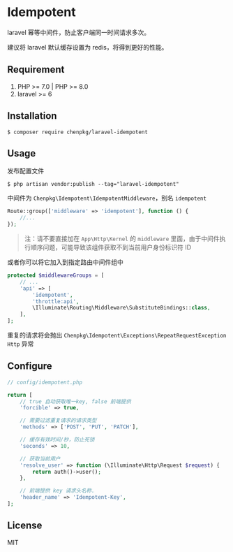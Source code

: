 <h1 align="left"> Idempotent </h1>

<p align="left"> laravel 幂等中间件，防止客户端同一时间请求多次。</p>
<p align="left">建议将 laravel 默认缓存设置为 redis，将得到更好的性能。</p>

## Requirement

1. PHP >= 7.0 | PHP >= 8.0
2. laravel >= 6

## Installation

```shell
$ composer require chenpkg/laravel-idempotent
```

## Usage

发布配置文件

```shell
$ php artisan vendor:publish --tag="laravel-idempotent"
```

中间件为 `Chenpkg\Idempotent\IdempotentMiddleware`，别名 `idempotent`

```php
Route::group(['middleware' => 'idempotent'], function () {
    //...
});
```

> 注：请不要直接加在 `App\Http\Kernel` 的 `middleware` 里面，由于中间件执行顺序问题，可能导致该组件获取不到当前用户身份标识符 ID

或者你可以将它加入到指定路由中间件组中

```php
protected $middlewareGroups = [
    // ...
    'api' => [
        'idempotent',
        'throttle:api',
        \Illuminate\Routing\Middleware\SubstituteBindings::class,
    ],
];
```

重复的请求将会抛出 `Chenpkg\Idempotent\Exceptions\RepeatRequestException` `Http` 异常

## Configure


```php
// config/idempotent.php

return [
    // true 自动获取唯一key, false 前端提供
    'forcible' => true,

    // 需要过滤重复请求的请求类型
    'methods' => ['POST', 'PUT', 'PATCH'],

    // 缓存有效时间/秒，防止死锁
    'seconds' => 10,

    // 获取当前用户
    'resolve_user' => function (\Illuminate\Http\Request $request) {
        return auth()->user();
    },

    // 前端提供 key 请求头名称.
    'header_name' => 'Idempotent-Key',
];
```


## License

MIT